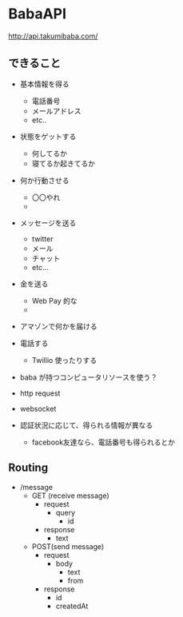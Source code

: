 BabaAPI
=======

http://api.takumibaba.com/

## できること

- 基本情報を得る
  - 電話番号
  - メールアドレス
  - etc..
- 状態をゲットする
  - 何してるか
  - 寝てるか起きてるか
- 何か行動させる
  - 〇〇やれ
  - 
- メッセージを送る
  - twitter
  - メール
  - チャット
  - etc...
- 金を送る
  - Web Pay 的な
  - 
- アマゾンで何かを届ける
- 電話する
  - Twillio 使ったりする
- baba が持つコンピュータリソースを使う？

- http request
- websocket
- 認証状況に応じて、得られる情報が異なる
  - facebook友達なら、電話番号も得られるとか


## Routing

- /message
  - GET (receive message)
    - request
      - query
        - id
    - response
      - text
  - POST(send message)
    - request
      - body
        - text
        - from
    - response
      - id
      - createdAt
